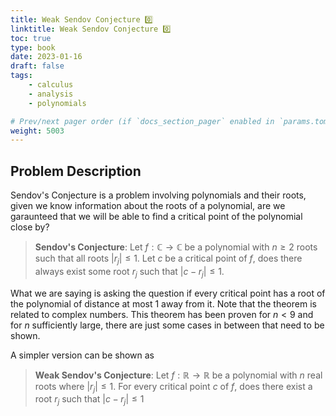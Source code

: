 ```yaml
---
title: Weak Sendov Conjecture 0️⃣
linktitle: Weak Sendov Conjecture 0️⃣
toc: true
type: book
date: 2023-01-16
draft: false
tags:
    - calculus
    - analysis
    - polynomials

# Prev/next pager order (if `docs_section_pager` enabled in `params.toml`)
weight: 5003
---
```


## Problem Description

Sendov's Conjecture is a problem involving polynomials and their roots, given we know information about the roots of a polynomial, are we garaunteed that we will be able to find a critical point of the polynomial close by?

> **Sendov's Conjecture**: Let $f:\mathbb{C}\rightarrow\mathbb{C}$ be a polynomial with $n\geq 2$ roots such that all roots $|r_j|\leq 1$. Let $c$ be a critical point of $f$, does there always exist some root $r_j$ such that $|c-r_j|\leq 1$.

What we are saying is asking the question if every critical point has a root of the polynomial of distance at most $1$ away from it. Note that the theorem is related to complex numbers. This theorem has been proven for $n<9$ and for $n$ sufficiently large, there are just some cases in between that need to be shown.

A simpler version can be shown as

> **Weak Sendov's Conjecture**: Let $f:\mathbb{R}\rightarrow\mathbb{R}$ be a polynomial with $n$ real roots where $|r_j|\leq 1$. For every critical point $c$ of $f$, does there exist a root $r_j$ such that $|c-r_j|\leq 1$